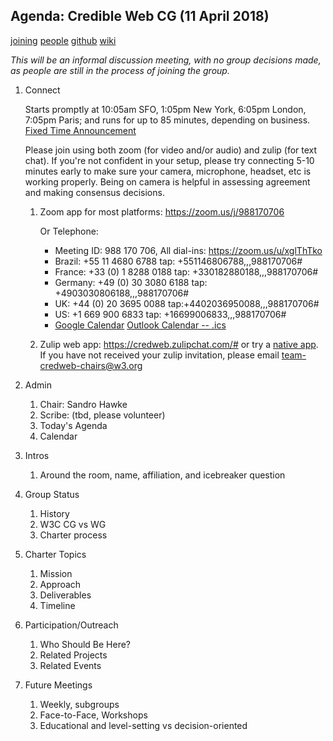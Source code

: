 ## Agenda: Credible Web CG (11 April 2018)

[joining](https://www.w3.org/community/credibility/)
[people](https://www.w3.org/community/credibility/participants)
[github](https://github.com/w3c/credweb)
[wiki](https://www.w3.org/community/credibility/wiki/Main_Page)

*This will be an informal discussion meeting, with no group decisions
 made, as people are still in the process of joining the group.*

1. Connect

    Starts promptly at 10:05am SFO, 1:05pm New York, 6:05pm London,
    7:05pm Paris; and runs for up to 85 minutes, depending on
    business.  [Fixed Time
    Announcement](https://www.timeanddate.com/worldclock/fixedtime.html?msg=Credible+Web+CG&iso=20180411T1705&p1=%3A&ah=1&am=25)
    
    Please join using both zoom (for video and/or audio) and zulip
    (for text chat).  If you're not confident in your setup, please
    try connecting 5-10 minutes early to make sure your camera,
    microphone, headset, etc is working properly. Being on camera is
    helpful in assessing agreement and making consensus decisions.
    
    1. Zoom app for most platforms: <https://zoom.us/j/988170706>

        Or Telephone:
        * Meeting ID: 988 170 706, All dial-ins: <https://zoom.us/u/xglThTko>
        * Brazil: +55 11 4680 6788 tap: +551146806788,,,988170706# 
        * France: +33 (0) 1 8288 0188 tap: +330182880188,,,988170706# 
        * Germany: +49 (0) 30 3080 6188 tap:  +4903030806188,,,988170706# 
        * UK: +44 (0) 20 3695 0088 tap:+4402036950088,,,988170706# 
        * US: +1 669 900 6833 tap: +16699006833,,,988170706# 
        * [Google Calendar](https://zoom.us/meeting/988170706/calendar/google/add) [Outlook Calendar -- .ics](https://zoom.us/meeting/988170706/ics)

    1. Zulip web app: <https://credweb.zulipchat.com/#> or try a [native app](https://zulipchat.com/apps/). If you have not received your zulip invitation, please email team-credweb-chairs@w3.org
    
1. Admin
    1. Chair: Sandro Hawke
    1. Scribe: (tbd, please volunteer)
    1. Today's Agenda
    1. Calendar
1. Intros
    1. Around the room, name, affiliation, and icebreaker question
1. Group Status
    1. History
    1. W3C CG vs WG
    1. Charter process
1. Charter Topics
    1. Mission
    2. Approach
    3. Deliverables
    4. Timeline
1. Participation/Outreach
    1. Who Should Be Here?
    1. Related Projects
    1. Related Events
1. Future Meetings
    1. Weekly, subgroups
    1. Face-to-Face, Workshops
    1. Educational and level-setting vs decision-oriented

